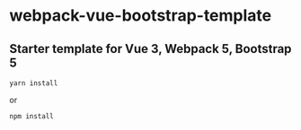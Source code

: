 # webpack-vue-bootstrap-template

## Starter template for Vue 3, Webpack 5, Bootstrap 5

`yarn install`

or 

`npm install`
